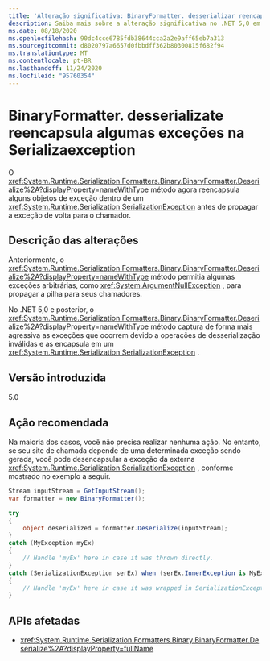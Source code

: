 ```yaml
---
title: 'Alteração significativa: BinaryFormatter. desserializar reencapsula algumas exceções'
description: Saiba mais sobre a alteração significativa no .NET 5,0 em que BinaryFormatter. desserializar reencapsula alguns objetos de exceção dentro de uma Serializaexception.
ms.date: 08/18/2020
ms.openlocfilehash: 90dc4cce6785fdb38644cca2a2e9aff65eb7a313
ms.sourcegitcommit: d8020797a6657d0fbbdff362b80300815f682f94
ms.translationtype: MT
ms.contentlocale: pt-BR
ms.lasthandoff: 11/24/2020
ms.locfileid: "95760354"
---
```

# <a name="binaryformatterdeserialize-rewraps-some-exceptions-in-serializationexception"></a>BinaryFormatter. desserializate reencapsula algumas exceções na Serializaexception

O <xref:System.Runtime.Serialization.Formatters.Binary.BinaryFormatter.Deserialize%2A?displayProperty=nameWithType> método agora reencapsula alguns objetos de exceção dentro de um <xref:System.Runtime.Serialization.SerializationException> antes de propagar a exceção de volta para o chamador.

## <a name="change-description"></a>Descrição das alterações

Anteriormente, o <xref:System.Runtime.Serialization.Formatters.Binary.BinaryFormatter.Deserialize%2A?displayProperty=nameWithType> método permitia algumas exceções arbitrárias, como <xref:System.ArgumentNullException> , para propagar a pilha para seus chamadores.

No .NET 5,0 e posterior, o <xref:System.Runtime.Serialization.Formatters.Binary.BinaryFormatter.Deserialize%2A?displayProperty=nameWithType> método captura de forma mais agressiva as exceções que ocorrem devido a operações de desserialização inválidas e as encapsula em um <xref:System.Runtime.Serialization.SerializationException> .

## <a name="version-introduced"></a>Versão introduzida

5.0

## <a name="recommended-action"></a>Ação recomendada

Na maioria dos casos, você não precisa realizar nenhuma ação. No entanto, se seu site de chamada depende de uma determinada exceção sendo gerada, você pode desencapsular a exceção da externa <xref:System.Runtime.Serialization.SerializationException> , conforme mostrado no exemplo a seguir.

```csharp
Stream inputStream = GetInputStream();
var formatter = new BinaryFormatter();

try
{
    object deserialized = formatter.Deserialize(inputStream);
}
catch (MyException myEx)
{
    // Handle 'myEx' here in case it was thrown directly.
}
catch (SerializationException serEx) when (serEx.InnerException is MyException myEx)
{
    // Handle 'myEx' here in case it was wrapped in SerializationException.
}
```

## <a name="affected-apis"></a>APIs afetadas

- <xref:System.Runtime.Serialization.Formatters.Binary.BinaryFormatter.Deserialize%2A?displayProperty=fullName>

<!--

### Affected APIs

- `Overload:System.Runtime.Serialization.Formatters.Binary.BinaryFormatter.Deserialize`

### Category

Serialization

-->
